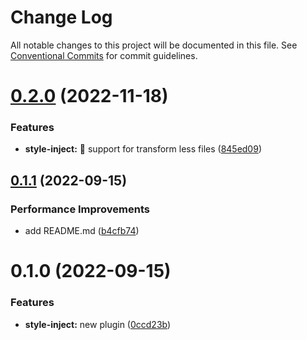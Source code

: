 # Change Log

All notable changes to this project will be documented in this file.
See [Conventional Commits](https://conventionalcommits.org) for commit guidelines.

# [0.2.0](https://github.com/senoteam/vite-plugin/compare/@senojs/rollup-plugin-style-inject@0.1.1...@senojs/rollup-plugin-style-inject@0.2.0) (2022-11-18)


### Features

* **style-inject:** 🌟 support for transform less files ([845ed09](https://github.com/senoteam/vite-plugin/commit/845ed09edc7b8c8e908af8c956b9b78f30cd638c))





## [0.1.1](https://github.com/senoteam/vite-plugin/compare/@senojs/rollup-plugin-style-inject@0.1.0...@senojs/rollup-plugin-style-inject@0.1.1) (2022-09-15)


### Performance Improvements

* add README.md ([b4cfb74](https://github.com/senoteam/vite-plugin/commit/b4cfb74f8c541cf3a0b08cc6bf7af2dee9fedf48))





# 0.1.0 (2022-09-15)


### Features

* **style-inject:** new plugin ([0ccd23b](https://github.com/senoteam/vite-plugin/commit/0ccd23b8da324492f05ada83b01895261fb70fdc))
